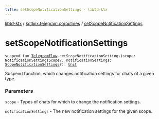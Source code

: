 ```yaml
---
title: setScopeNotificationSettings - libtd-ktx
---
```


[libtd-ktx](../index.html) / [kotlinx.telegram.coroutines](index.html) / [setScopeNotificationSettings](./set-scope-notification-settings.html)

# setScopeNotificationSettings

`suspend fun `[`TelegramFlow`](../kotlinx.telegram.core/-telegram-flow/index.html)`.setScopeNotificationSettings(scope: `[`NotificationSettingsScope`](https://tdlibx.github.io/td/docs/org/drinkless/td/libcore/telegram/TdApi/NotificationSettingsScope.html)`?, notificationSettings: `[`ScopeNotificationSettings`](https://tdlibx.github.io/td/docs/org/drinkless/td/libcore/telegram/TdApi/ScopeNotificationSettings.html)`?): `[`Unit`](https://kotlinlang.org/api/latest/jvm/stdlib/kotlin/-unit/index.html)

Suspend function, which changes notification settings for chats of a given type.

### Parameters

`scope` - Types of chats for which to change the notification settings.

`notificationSettings` - The new notification settings for the given scope.